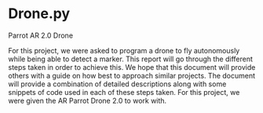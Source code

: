 # Drone.py
Parrot AR 2.0 Drone

For this project, we were asked to program a drone to fly autonomously while being able to detect a marker. 
This report will go through the different steps taken in order to achieve this. We hope that this document will 
provide others with a guide on how best to approach similar projects. 
The document will provide a combination of detailed descriptions along with some snippets of code used in each of 
these steps taken. For this project, we were given the AR Parrot Drone 2.0 to work with. 

